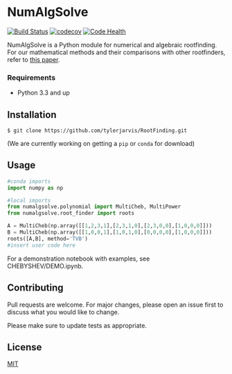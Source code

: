 # NumAlgSolve 
[![Build Status](https://travis-ci.org/mtmoncur/RootFinding.svg?branch=master)](https://travis-ci.org/mtmoncur/RootFinding)
[![codecov](https://codecov.io/gh/mtmoncur/RootFinding/branch/master/graphs/badge.svg)](https://codecov.io/gh/mtmoncur/RootFinding) 
[![Code Health](https://landscape.io/github/mtmoncur/RootFinding/master/landscape.svg)](https://landscape.io/github/mtmoncur/RootFinding/master)

<!-- [![Code Health](https://landscape.io/github/landscapeio/dodgy/master/landscape.png)](https://landscape.io/github/landscapeio/dodgy/master) -->

<!-- [![Latest Version](https://pypip.in/v/RootFinding/badge.png)](https://crate.io/packages/dodgy) -->

NumAlgSolve is a Python module for numerical and algebraic rootfinding. For our mathematical methods and their comparisons with other rootfinders, refer to [this paper](paper).

### Requirements
* Python 3.3 and up

## Installation

`$ git clone https://github.com/tylerjarvis/RootFinding.git`

(We are currently working on getting a `pip` or `conda` for download)

## Usage

```python
#conda imports
import numpy as np

#local imports
from numalgsolve.polynomial import MultiCheb, MultiPower
from numalgsolve.root_finder import roots

A = MultiCheb(np.array([[1,2,3,1],[2,3,1,0],[2,3,0,0],[1,0,0,0]]))
B = MultiCheb(np.array([[1,0,0,1],[1,0,1,0],[0,0,0,0],[1,0,0,0]]))
roots([A,B], method='TVB')
#insert user code here
```

For a demonstration notebook with examples, see CHEBYSHEV/DEMO.ipynb.

## Contributing
Pull requests are welcome. For major changes, please open an issue first to discuss what you would like to change.

Please make sure to update tests as appropriate.

## License
[MIT](https://choosealicense.com/licenses/mit/)
